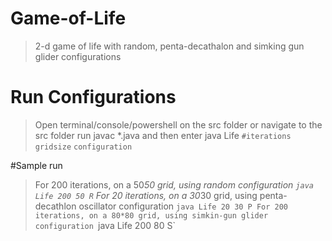 # Game-of-Life
>2-d game of life with random, penta-decathalon and simking gun glider configurations

# Run Configurations
>Open terminal/console/powershell on the src folder or navigate to the src folder 
>run javac *.java
>and then enter java Life `#iterations` `gridsize` `configuration`

#Sample run
>For 200 iterations, on a 50*50 grid, using random configuration
`java Life 200 50 R`
>For 20 iterations, on a 30*30 grid, using penta-decathlon oscillator configuration
`java Life 20 30 P
>For 200 iterations, on a 80*80 grid, using simkin-gun glider configuration
`java Life 200 80 S`
